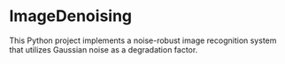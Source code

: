 # ImageDenoising

This Python project implements a noise-robust image recognition system that utilizes Gaussian noise as a degradation factor.
